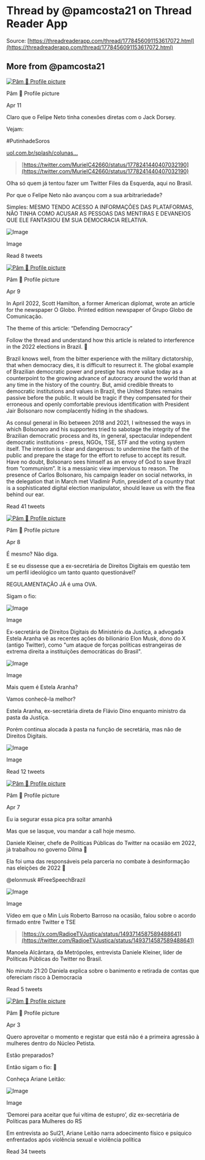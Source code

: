 # Thread by @pamcosta21 on Thread Reader App

Source: [https://threadreaderapp.com/thread/1778456091153617072.html](https://threadreaderapp.com/thread/1778456091153617072.html)

## More from @pamcosta21

[![Pâm 🌸 Profile picture](https://pbs.twimg.com/profile_images/1754705972847587328/YrXQBZJO_bigger.jpg)](https://threadreaderapp.com/user/pamcosta21)

Pâm 🌸 Profile picture

Apr 11

Claro que o Felipe Neto tinha conexões diretas com o Jack Dorsey.

Vejam:

\#PutinhadeSoros

[uol.com.br/splash/colunas…](https://www.uol.com.br/splash/colunas/guilherme-ravache/2021/05/11/felipe-neto-monta-dossie-e-leva-briga-com-bolsonaristas-para-estados-unidos.htm)

> [https://twitter.com/MurielC42660/status/1778241440407032190](https://twitter.com/MurielC42660/status/1778241440407032190)

Olha só quem já tentou fazer um Twitter Files da Esquerda, aqui no Brasil.

Por que o Felipe Neto não avançou com a sua arbitrariedade?

Simples: MESMO TENDO ACESSO A INFORMAÇÕES DAS PLATAFORMAS, NÃO TINHA COMO ACUSAR AS PESSOAS DAS MENTIRAS E DEVANEIOS QUE ELE FANTASIOU EM SUA DEMOCRACIA RELATIVA.

![Image](https://pbs.twimg.com/media/GK2bVvIXUAAl4Qd.png)

Image

Read 8 tweets

[![Pâm 🌸 Profile picture](https://pbs.twimg.com/profile_images/1754705972847587328/YrXQBZJO_bigger.jpg)](https://threadreaderapp.com/user/pamcosta21)

Pâm 🌸 Profile picture

Apr 9

In April 2022, Scott Hamilton, a former American diplomat, wrote an article for the newspaper O Globo. Printed edition newspaper of Grupo Globo de Comunicação.

The theme of this article: “Defending Democracy”

Follow the thread and understand how this article is related to interference in the 2022 elections in Brazil. 🧶

Brazil knows well, from the bitter experience with the military dictatorship, that when democracy dies, it is difficult to resurrect it. The global example of Brazilian democratic power and prestige has more value today as a counterpoint to the growing advance of autocracy around the world than at any time in the history of the country. But, amid credible threats to democratic institutions and values in Brazil, the United States remains passive before the public. It would be tragic if they compensated for their erroneous and openly comfortable previous identification with President Jair Bolsonaro now complacently hiding in the shadows.

As consul general in Rio between 2018 and 2021, I witnessed the ways in which Bolsonaro and his supporters tried to sabotage the integrity of the Brazilian democratic process and its, in general, spectacular independent democratic institutions - press, NGOs, TSE, STF and the voting system itself. The intention is clear and dangerous: to undermine the faith of the public and prepare the stage for the effort to refuse to accept its result. Have no doubt, Bolsonaro sees himself as an envoy of God to save Brazil from “communism”. It is a messianic view impervious to reason. The presence of Carlos Bolsonaro, his campaign leader on social networks, in the delegation that in March met Vladimir Putin, president of a country that is a sophisticated digital election manipulator, should leave us with the flea behind our ear.

Read 41 tweets

[![Pâm 🌸 Profile picture](https://pbs.twimg.com/profile_images/1754705972847587328/YrXQBZJO_bigger.jpg)](https://threadreaderapp.com/user/pamcosta21)

Pâm 🌸 Profile picture

Apr 8

É mesmo? Não diga.

E se eu dissesse que a ex-secretária de Direitos Digitais em questão tem um perfil ideológico um tanto quanto questionável?

REGULAMENTAÇÃO JÁ é uma OVA.

Sigam o fio:

![Image](https://pbs.twimg.com/media/GKqFLtFXwAEXyN2.png)

Image

Ex-secretária de Direitos Digitais do Ministério da Justiça, a advogada Estela Aranha vê as recentes ações do bilionário Elon Musk, dono do X (antigo Twitter), como "um ataque de forças políticas estrangeiras de extrema direita a instituições democráticas do Brasil".

![Image](https://pbs.twimg.com/media/GKqFlNDXUAAvlmz.png)

Image

Mais quem é Estela Aranha?

Vamos conhecê-la melhor?

Estela Aranha, ex-secretária direta de Flávio Dino enquanto ministro da pasta da Justiça.

Porém continua alocada à pasta na função de secretária, mas não de Direitos Digitais.

![Image](https://pbs.twimg.com/media/GKqGsuSWsAA6Vqo.png)

Image

Read 12 tweets

[![Pâm 🌸 Profile picture](https://pbs.twimg.com/profile_images/1754705972847587328/YrXQBZJO_bigger.jpg)](https://threadreaderapp.com/user/pamcosta21)

Pâm 🌸 Profile picture

Apr 7

Eu ia segurar essa pica pra soltar amanhã

Mas que se lasque, vou mandar a call hoje mesmo.

Daniele Kleiner, chefe de Políticas Públicas do Twitter na ocasião em 2022, já trabalhou no governo Dilma 🤡

Ela foi uma das responsáveis pela parceria no combate à desinformação nas eleições de 2022 🤡

@elonmusk #FreeSpeechBrazil

![Image](https://pbs.twimg.com/media/GKhd1AbWAAAs6di.png)

Image

Vídeo em que o Min Luis Roberto Barroso na ocasião, falou sobre o acordo firmado entre Twitter e TSE

> [https://x.com/RadioeTVJustica/status/1493714587589488641](https://twitter.com/RadioeTVJustica/status/1493714587589488641)

Manoela Alcântara, da Metrópoles, entrevista Daniele Kleiner, líder de Políticas Públicas do Twitter no Brasil.

No minuto 21:20 Daniela explica sobre o banimento e retirada de contas que ofereciam risco à Democracia

Read 5 tweets

[![Pâm 🌸 Profile picture](https://pbs.twimg.com/profile_images/1754705972847587328/YrXQBZJO_bigger.jpg)](https://threadreaderapp.com/user/pamcosta21)

Pâm 🌸 Profile picture

Apr 3

Quero aproveitar o momento e registar que está não é a primeira agressão à mulheres dentro do Núcleo Petista.

Estão preparados?

Então sigam o fio: 🧶

Conheça Ariane Leitão:

![Image](https://pbs.twimg.com/media/GKM77bmWsAA1FCF.jpg)

Image

‘Demorei para aceitar que fui vítima de estupro’, diz ex-secretária de Políticas para Mulheres do RS

Em entrevista ao Sul21, Ariane Leitão narra adoecimento físico e psíquico enfrentados após violência sexual e violência política

Read 34 tweets

